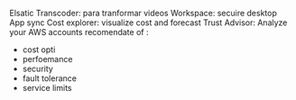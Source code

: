 Elsatic Transcoder: para tranformar videos
Workspace: secuire desktop
App sync
Cost explorer: visualize cost and forecast
Trust Advisor: Analyze your AWS accounts recomendate of :
* cost opti
* perfoemance
* security
* fault tolerance
* service limits